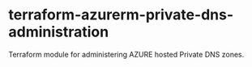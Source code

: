 # terraform-azurerm-private-dns-administration
Terraform module for administering AZURE hosted Private DNS zones.
